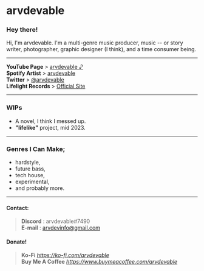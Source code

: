 # arvdevable

### Hey there!
Hi, I'm arvdevable. I'm a multi-genre music producer, music -- or story writer, photographer, graphic designer (I think), and a time consumer being.

---

**YouTube Page** > [arvdevable ♪](https://www.youtube.com/c/arvdevable)\
**Spotify Artist** > [arvdevable️](https://open.spotify.com/artist/6kJ2RLRq825l8lApyUDWIo)\
**Twitter** > [@arvdevable](https://twitter.com/arvdevable)\
**Lifelight Records** > [Official Site](https://home.lifelight.repl.co/podcast.html)

---

### WIPs

- A novel, I think I messed up.
- **"lifelike"** project, mid 2023.

---
### Genres I Can Make;

- hardstyle,
- future bass,
- tech house,
- experimental,
- and probably more.

---

#### Contact:
 > **Discord** : arvdevable#7490\
 > **E-mail** : arvdevinfo@gmail.com

#### Donate!
 > **Ko-Fi** _https://ko-fi.com/arvdevable_ \
 > **Buy Me A Coffee** _https://www.buymeacoffee.com/arvdevable_
